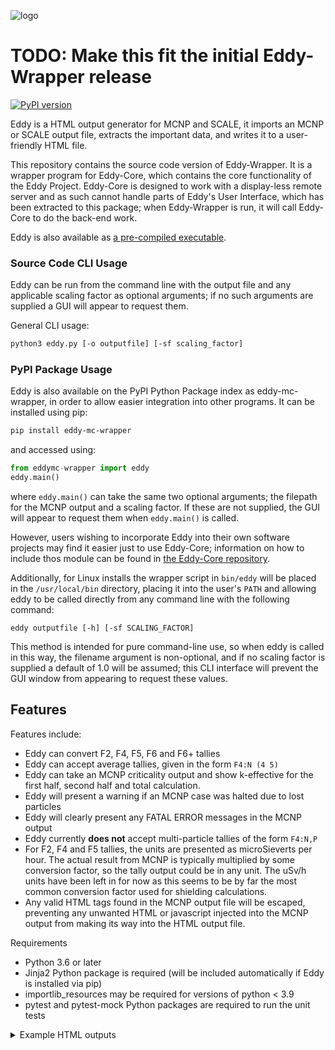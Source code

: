 ![logo](https://cerberusnuclear.com/wp-content/uploads/2020/10/EddyLinkedin.jpg)


# TODO: Make this fit the initial Eddy-Wrapper release

[![PyPI version](https://badge.fury.io/py/eddy-mc-wrapper.svg)](https://badge.fury.io/py/eddy-wrapper)

Eddy is a HTML output generator for MCNP and SCALE, it imports an MCNP or SCALE output file, extracts the important 
data, and writes it to a user-friendly HTML file.

This repository contains the source code version of Eddy-Wrapper. It is a wrapper program for Eddy-Core, which contains the core functionality of the Eddy Project. Eddy-Core is designed to work with a display-less remote server and as such cannot handle parts of Eddy's User Interface, which has been extracted to this package; when Eddy-Wrapper is run, it will call Eddy-Core to do the back-end work.

Eddy is also available as [a pre-compiled executable](https://github.com/Cerberus-Nuclear/Eddy).

### Source Code CLI Usage
Eddy can be run from the command line with the output file and any applicable scaling factor as optional arguments; if 
no such arguments are supplied a GUI will appear to request them.

General CLI usage:

```bash
python3 eddy.py [-o outputfile] [-sf scaling_factor]
```

### PyPI Package Usage
Eddy is also available on the PyPI Python Package index as eddy-mc-wrapper, in order to allow easier integration into other 
programs. It can be installed using pip:

```bash
pip install eddy-mc-wrapper
```

and accessed using:

```python
from eddymc-wrapper import eddy
eddy.main()
```
where `eddy.main()` can take the same two optional arguments; the filepath for the MCNP output and a scaling factor. 
If these are not supplied, the GUI will appear to request them when `eddy.main()` is called.

However, users wishing to incorporate Eddy into their own software projects may find it easier just to use Eddy-Core; information on how to include thos module can be found in [the Eddy-Core repository](https://github.com/Cerberus-Nuclear/Eddy-Core).
 


Additionally, for Linux installs the wrapper script in `bin/eddy` will be placed in the `/usr/local/bin`
directory, placing it into the user's `PATH` and allowing eddy to be called directly from any command line with 
the following command:
```
eddy outputfile [-h] [-sf SCALING_FACTOR] 
```
This method is intended for pure command-line use, so when eddy is called in this way, the filename argument is 
non-optional, and if no scaling factor is supplied a default
of 1.0 will be assumed; this CLI interface will prevent the GUI window from appearing to request these values.

## Features
Features include:
- Eddy can convert F2, F4, F5, F6 and F6+ tallies
- Eddy can accept average tallies, given in the form `F4:N (4 5)`
- Eddy can take an MCNP criticality output and show k-effective for the 
first half, second half and total calculation.
- Eddy will present a warning if an MCNP case was halted due to lost particles
- Eddy will clearly present any FATAL ERROR messages in the MCNP output
- Eddy currently **does not** accept multi-particle tallies of the form `F4:N,P`
- For F2, F4 and F5 tallies, the units are presented as microSieverts per hour.
  The actual result from MCNP is typically multiplied by some conversion factor, so the
  tally output could be in any unit. The uSv/h units have been left in for now as this
  seems to be by far the most common conversion factor used for shielding calculations. 
- Any valid HTML tags found in the MCNP output file will be escaped, preventing any unwanted
HTML or javascript injected into the MCNP output from making its way into the HTML output file.

Requirements

- Python 3.6 or later
- Jinja2 Python package is required (will be included automatically if Eddy is installed via pip)
- importlib_resources may be required for versions of python < 3.9
- pytest and pytest-mock Python packages are required to run the unit tests

<details>
  <summary>Example HTML outputs</summary>
  <img src="https://cerberusnuclear.com/wp-content/uploads/2020/10/eddy-screen-shot-2.jpg" name="image-name">
  <img src="https://cerberusnuclear.com/wp-content/uploads/2020/10/Results_Summary-1.jpg" name="image-name">
  <img src="https://cerberusnuclear.com/wp-content/uploads/2020/10/Results_Stats-1.jpg" name="image-name">
  <img src="https://cerberusnuclear.com/wp-content/uploads/2020/10/WarningsComments.jpg" name="image-name">
  <img src="https://cerberusnuclear.com/wp-content/uploads/2020/10/particles-1.jpg" name="image-name">
</details>
